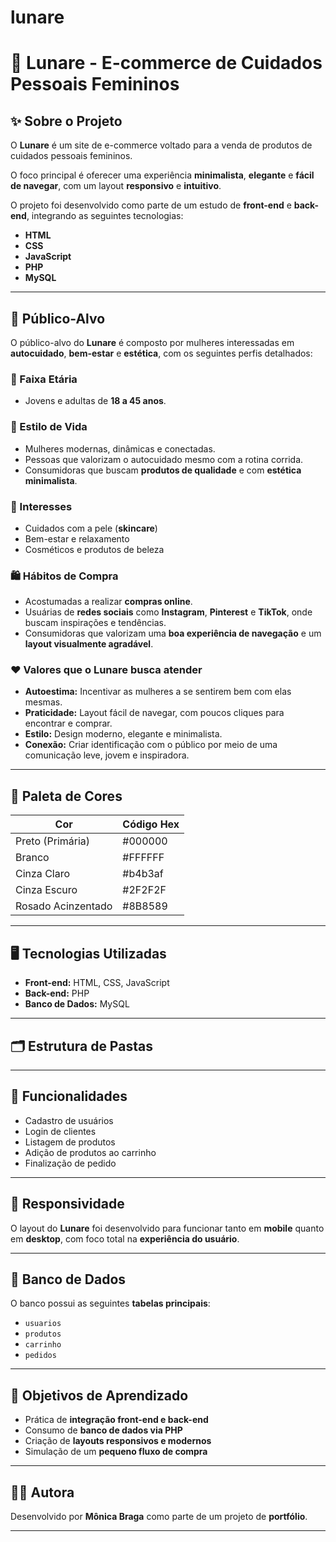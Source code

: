 # lunare

# 🌙 Lunare - E-commerce de Cuidados Pessoais Femininos

## ✨ Sobre o Projeto

O **Lunare** é um site de e-commerce voltado para a venda de produtos de cuidados pessoais femininos.

O foco principal é oferecer uma experiência **minimalista**, **elegante** e **fácil de navegar**, com um layout **responsivo** e **intuitivo**.

O projeto foi desenvolvido como parte de um estudo de **front-end** e **back-end**, integrando as seguintes tecnologias:

- **HTML**
- **CSS**
- **JavaScript**
- **PHP**
- **MySQL**

---

## 🎯 Público-Alvo

O público-alvo do **Lunare** é composto por mulheres interessadas em **autocuidado**, **bem-estar** e **estética**, com os seguintes perfis detalhados:

### 👩 Faixa Etária
- Jovens e adultas de **18 a 45 anos**.

### 🌱 Estilo de Vida
- Mulheres modernas, dinâmicas e conectadas.
- Pessoas que valorizam o autocuidado mesmo com a rotina corrida.
- Consumidoras que buscam **produtos de qualidade** e com **estética minimalista**.

### 💬 Interesses
- Cuidados com a pele (**skincare**)
- Bem-estar e relaxamento
- Cosméticos e produtos de beleza

### 🛍️ Hábitos de Compra
- Acostumadas a realizar **compras online**.
- Usuárias de **redes sociais** como **Instagram**, **Pinterest** e **TikTok**, onde buscam inspirações e tendências.
- Consumidoras que valorizam uma **boa experiência de navegação** e um **layout visualmente agradável**.

### ❤️ Valores que o Lunare busca atender
- **Autoestima:** Incentivar as mulheres a se sentirem bem com elas mesmas.
- **Praticidade:** Layout fácil de navegar, com poucos cliques para encontrar e comprar.
- **Estilo:** Design moderno, elegante e minimalista.
- **Conexão:** Criar identificação com o público por meio de uma comunicação leve, jovem e inspiradora.

---

## 🎨 Paleta de Cores

| Cor               | Código Hex |
|-------------------|------------|
| Preto (Primária)  | #000000    |
| Branco            | #FFFFFF    |
| Cinza Claro       | #b4b3af    |
| Cinza Escuro      | #2F2F2F    |
| Rosado Acinzentado| #8B8589    |

---

## 🖥️ Tecnologias Utilizadas

- **Front-end:** HTML, CSS, JavaScript
- **Back-end:** PHP
- **Banco de Dados:** MySQL

---

## 🗂️ Estrutura de Pastas


---

## 🔑 Funcionalidades

- Cadastro de usuários
- Login de clientes
- Listagem de produtos
- Adição de produtos ao carrinho
- Finalização de pedido

---

## 📲 Responsividade

O layout do **Lunare** foi desenvolvido para funcionar tanto em **mobile** quanto em **desktop**, com foco total na **experiência do usuário**.

---

## 🧱 Banco de Dados

O banco possui as seguintes **tabelas principais**:

- `usuarios`
- `produtos`
- `carrinho`
- `pedidos`

---

## 🎯 Objetivos de Aprendizado

- Prática de **integração front-end e back-end**
- Consumo de **banco de dados via PHP**
- Criação de **layouts responsivos e modernos**
- Simulação de um **pequeno fluxo de compra**

---

## 👩‍💻 Autora

Desenvolvido por **Mônica Braga** como parte de um projeto de **portfólio**.

---

